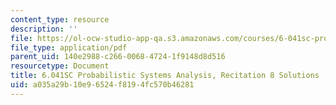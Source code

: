 ```yaml
---
content_type: resource
description: ''
file: https://ol-ocw-studio-app-qa.s3.amazonaws.com/courses/6-041sc-probabilistic-systems-analysis-and-applied-probability-fall-2013/a035a29b10e96524f8194fc570b46281_MIT6_041SCF13_rec08_sol.pdf
file_type: application/pdf
parent_uid: 140e2988-c266-0068-4724-1f9148d8d516
resourcetype: Document
title: 6.041SC Probabilistic Systems Analysis, Recitation 8 Solutions
uid: a035a29b-10e9-6524-f819-4fc570b46281
---
```

